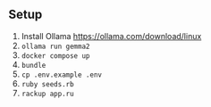 ## Setup
1. Install Ollama https://ollama.com/download/linux
1. `ollama run gemma2`
1.  `docker compose up`
1.  `bundle`
1.  `cp .env.example .env`
1. `ruby seeds.rb`
1. `rackup app.ru`

